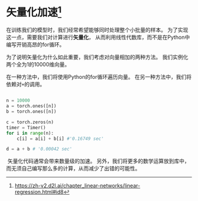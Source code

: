 # 矢量化加速[^1]

在训练我们的模型时，我们经常希望能够同时处理整个小批量的样本。 
为了实现这一点，需要我们对计算进行**矢量化**， 从而利用线性代数库，而不是在Python中编写开销高昂的for循环。

为了说明矢量化为什么如此重要，我们考虑对向量相加的两种方法。 
我们实例化两个全为1的10000维向量。 

在一种方法中，我们将使用Python的for循环遍历向量。 
在另一种方法中，我们将依赖对`+`的调用。

```python

n = 10000
a = torch.ones([n])
b = torch.ones([n])

c = torch.zeros(n)
timer = Timer()
for i in range(n):
    c[i] = a[i] + b[i] #'0.16749 sec'

d = a + b # '0.00042 sec'

```

 矢量化代码通常会带来数量级的加速。 另外，我们将更多的数学运算放到库中，而无须自己编写那么多的计算，从而减少了出错的可能性。


[^1]: https://zh-v2.d2l.ai/chapter_linear-networks/linear-regression.html#id8
